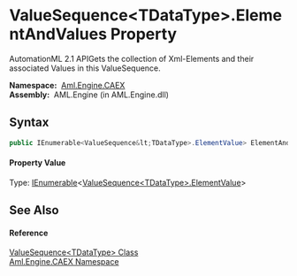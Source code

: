 ValueSequence&lt;TDataType>.ElementAndValues Property
=====================================================
AutomationML 2.1 APIGets the collection of Xml-Elements and their associated Values in this ValueSequence.

  **Namespace:**  [Aml.Engine.CAEX][1]  
  **Assembly:**  AML.Engine (in AML.Engine.dll)

Syntax
------

```csharp
public IEnumerable<ValueSequence&lt;TDataType>.ElementValue> ElementAndValues { get; }
```

#### Property Value
Type: [IEnumerable][2]&lt;[ValueSequence&lt;TDataType>.ElementValue][3]>

See Also
--------

#### Reference
[ValueSequence&lt;TDataType> Class][4]  
[Aml.Engine.CAEX Namespace][1]  

[1]: ../README.md
[2]: https://docs.microsoft.com/dotnet/api/system.collections.generic.ienumerable-1
[3]: ../ValueSequence_1_ElementValue/README.md
[4]: README.md
[5]: https://www.automationml.org
[6]: ../../icons/logoShade.png